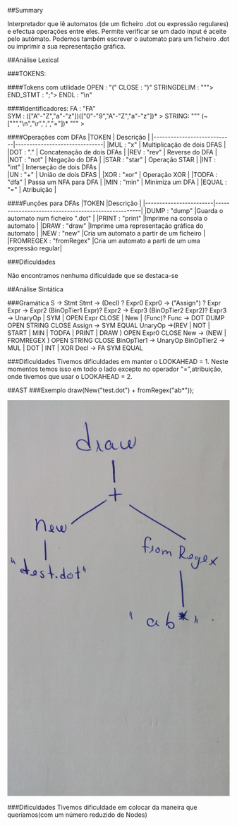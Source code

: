 
##Summary

Interpretador que lê automatos (de um ficheiro .dot ou expressão regulares) e efectua operações entre eles.
Permite verificar se um dado input é aceite pelo autómato.
Podemos também escrever o automato para um ficheiro .dot ou imprimir a sua representação gráfica.


##Análise Lexical

###TOKENS:

####Tokens com utilidade
OPEN : "("
CLOSE : ")"
STRINGDELIM : "\"">
END_STMT : ";">
ENDL : "\n"

####Identificadores:
FA : "FA" 				
SYM : (["A"-"Z","a"-"z"])(["0"-"9","A"-"Z","a"-"z"])* >
STRING: "\"" (~["\"","\n","\r",";","="])* "\""  >

####Operações com DFAs
|TOKEN                       | Descrição                     |
|----------------------------|-------------------------------|
|MUL : "x"	                 |	Multiplicação de dois DFAS   |	
|DOT : "."	                 |	Concatenação de dois DFAs    |
|REV : "rev"	             |	Reverse do DFA               |
|NOT : "not"                 |	Negação do DFA               |
|STAR : "star"               |	Operação STAR                |
|INT : "int"	             |	Interseção de dois DFAs      |		
|UN : "+"	                 |	União de dois DFAS           |
|XOR : "xor"	             |	Operação XOR                 |
|TODFA : "dfa"               |	Passa um NFA para DFA        |
|MIN : "min"	             |	Minimiza um DFA              |
|EQUAL : "="                 |  Atribuição                   |   

####Funções para DFAs
|TOKEN                   |Descrição                                           |
|------------------------|----------------------------------------------------|
|DUMP : "dump"	         |Guarda o automato num ficheiro ".dot"               |
|PRINT : "print"	     |Imprime na consola o automato                       |
|DRAW : "draw"	         |Imprime uma representação gráfica do automato       |
|NEW : "new"             |Cria um automato a partir de um ficheiro            |
|FROMREGEX : "fromRegex" |Cria um automato a parti de um uma expressão regular|

###Dificuldades

Não encontramos nenhuma dificuldade que se destaca-se

##Análise Sintática

###Gramática
S -> Stmt
Stmt -> (Decl) ? Expr0
Expr0 -> ("Assign") ? Expr
Expr -> Expr2 (BinOpTier1 Expr)?
Expr2 -> Expr3 (BinOpTier2 Expr2)?
Expr3 -> UnaryOp | SYM | OPEN Expr CLOSE | New | (Func)?
Func -> DOT DUMP OPEN STRING CLOSE
Assign -> SYM EQUAL
UnaryOp ->(REV | NOT | START | MIN | TODFA | PRINT | DRAW ) OPEN Expr0 CLOSE
New -> (NEW  | FROMREGEX ) OPEN STRING CLOSE
BinOpTier1 -> UnaryOp
BinOpTier2 -> MUL | DOT | INT | XOR
Decl -> FA SYM EQUAL

###Dificuldades
Tivemos dificuldades em manter o LOOKAHEAD = 1. Neste momentos temos isso em todo o lado excepto no operador "=",atribuição, onde tivemos que usar o LOOKAHEAD = 2.



##AST
###Exemplo
draw(New("test.dot") + fromRegex("ab*"));

![Árvore](AST.jpg)


###Dificuldades
Tivemos dificuldade em colocar da maneira que queríamos(com um número reduzido de Nodes)
